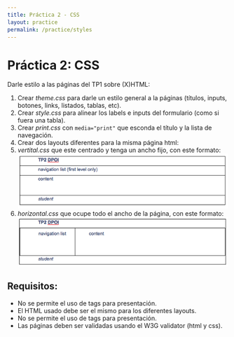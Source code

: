 ```yaml
---
title: Práctica 2 - CSS
layout: practice
permalink: /practice/styles
---
```


# Práctica 2: CSS

Darle estilo a las páginas del TP1 sobre (X)HTML:

1. Crear *theme.css* para darle un estilo general a la páginas (títulos, inputs, botones, links, listados, tablas, etc).
2. Crear *style.css* para alinear los labels e inputs del formulario (como si fuera una tabla).
3. Crear *print.css* con `media="print"` que esconda el título y la lista de navegación.
4. Crear dos layouts diferentes para la misma página html:
 1. *vertital.css* que este centrado y tenga un ancho fijo, con este formato: ![](../4-styles/tp-horizontal.png)
 2. *horizontal.css* que ocupe todo el ancho de la página, con este formato: ![](../4-styles/tp-vertical.png)

## Requisitos:
- No se permite el uso de tags para presentación.
- El HTML usado debe ser el mismo para los diferentes layouts.
- No se permite el uso de tags para presentación.
- Las páginas deben ser validadas usando el W3G validator (html y css).
